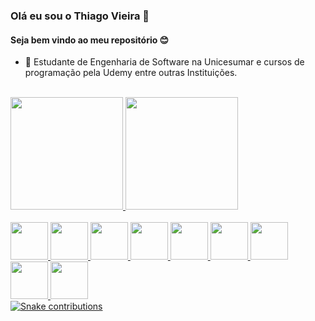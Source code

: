 ### Olá eu sou o Thiago Vieira 👋
#### Seja bem vindo ao meu repositório 😊
- 🌱 Estudante de Engenharia de Software na Unicesumar e cursos de programação pela Udemy entre outras Instituições.
<br>
<div align="left">
  <a href="https://github.com/Thiagocod">
  <img height="180em" src="https://github-readme-stats.vercel.app/api?username=ThiagoCod&show_icons=true&theme=github_dark&include_all_commits=true&count_private=true"/>
  <img height="180em" src="https://github-readme-stats.vercel.app/api/top-langs/?username=Thiagocod&layout=compact&langs_count=7&theme=github_dark"/>
</div>
<br>
<div>
    <img height="60em" src="https://cdn.jsdelivr.net/gh/devicons/devicon/icons/html5/html5-original-wordmark.svg" />
    <img height="60em" src="https://cdn.jsdelivr.net/gh/devicons/devicon/icons/css3/css3-original-wordmark.svg" />
    <img height="60em" src="https://cdn.jsdelivr.net/gh/devicons/devicon/icons/bootstrap/bootstrap-original-wordmark.svg" />
    <img height="60em" src="https://cdn.jsdelivr.net/gh/devicons/devicon/icons/javascript/javascript-original.svg" />
    <img height="60em" src="https://cdn.jsdelivr.net/gh/devicons/devicon/icons/typescript/typescript-original.svg" />
    <img height="60em" src="https://cdn.jsdelivr.net/gh/devicons/devicon/icons/nodejs/nodejs-original.svg" />
    <img height="60em" src="https://cdn.jsdelivr.net/gh/devicons/devicon/icons/mysql/mysql-original-wordmark.svg" />
    <img height="60em" src="https://cdn.jsdelivr.net/gh/devicons/devicon/icons/react/react-original-wordmark.svg" />
    <img height="60em" src="https://cdn.jsdelivr.net/gh/devicons/devicon/icons/firebase/firebase-plain-wordmark.svg" />
  
</div>
<div>
    <img src = "https://github.com/Thiagocod/Thiagocod/blob/output/github-contribution-grid-snake.svg" alt="Snake contributions"/>
</div>
